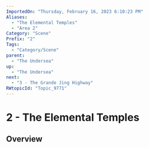```yaml
---
ImportedOn: "Thursday, February 16, 2023 6:10:23 PM"
Aliases:
  - "The Elemental Temples"
  - "Area 2"
Category: "Scene"
Prefix: "2"
Tags:
  - "Category/Scene"
parent:
  - "The Undersea"
up:
  - "The Undersea"
next:
  - "3 - The Grande Jing Highway"
RWtopicId: "Topic_9771"
---
```

# 2 - The Elemental Temples
## Overview

